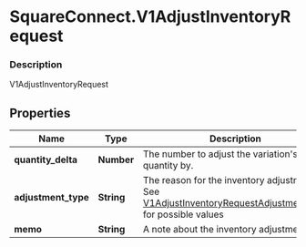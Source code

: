 # SquareConnect.V1AdjustInventoryRequest

### Description

V1AdjustInventoryRequest

## Properties
Name | Type | Description | Notes
------------ | ------------- | ------------- | -------------
**quantity_delta** | **Number** | The number to adjust the variation&#39;s quantity by. | [optional] 
**adjustment_type** | **String** | The reason for the inventory adjustment. See [V1AdjustInventoryRequestAdjustmentType](#type-v1adjustinventoryrequestadjustmenttype) for possible values | [optional] 
**memo** | **String** | A note about the inventory adjustment. | [optional] 


